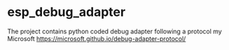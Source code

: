 # esp_debug_adapter

The project contains python coded debug adapter following  a protocol my Microsoft https://microsoft.github.io/debug-adapter-protocol/